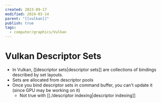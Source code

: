 ```yaml
---
created: 2023-09-17
modified: 2024-03-14
parent: "[[vulkan]]"
publish: true
tags:
  - computer/graphics/Vulkan
---
```


# Vulkan Descriptor Sets
- In Vulkan, [[descriptor sets|descriptor sets]] are collections of bindings described by set layouts.
- Sets are allocated from descriptor pools
- Once you bind descriptor sets in command buffer, you can't update it (since GPU may be working on it)
  - Not true with [[./descriptor indexing|descriptor indexing]]
